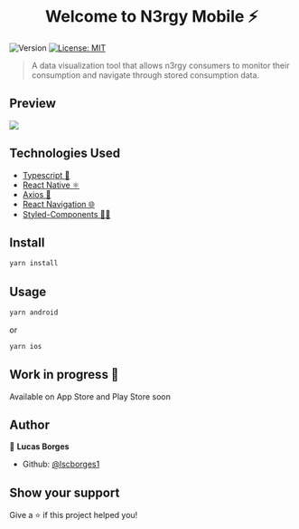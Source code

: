 <h1 align="center">Welcome to N3rgy Mobile ⚡️ </h1>
<p>
  <img alt="Version" src="https://img.shields.io/badge/version-0.0.1-blue.svg?cacheSeconds=2592000" />
  <a href="#" target="_blank">
    <img alt="License: MIT" src="https://img.shields.io/badge/License-MIT-yellow.svg" />
  </a>
</p>

> A data visualization tool that allows n3rgy consumers to monitor their consumption and navigate through stored consumption data.

## Preview

 <img src=".github/app_preview.jpg" />


## Technologies Used

* <a href="https://www.typescriptlang.org/">Typescript :blue_book:</a>
* <a href="https://reactnative.dev//">React Native ⚛️</a>
* <a href="https://github.com/axios/axios">Axios 🔧</a>
* <a href="https://reactnavigation.org/">React Navigation 🌐</a>
* <a href="https://styled-components.com/">Styled-Components 💅🏻</a>

## Install

```sh
yarn install
```

## Usage

```sh
yarn android
```

or 

```sh
yarn ios
```

## Work in progress 🚧

Available on App Store and Play Store soon

## Author

👤 **Lucas Borges**

* Github: [@lscborges1](https://github.com/lscborges1)

## Show your support

Give a ⭐️ if this project helped you!
